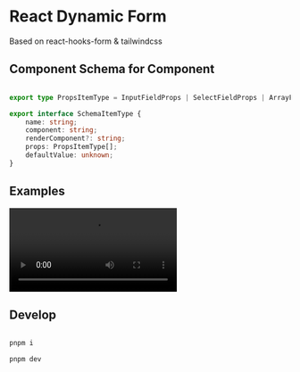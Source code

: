 # React Dynamic Form

Based on react-hooks-form & tailwindcss

## Component Schema for Component

```typescript

export type PropsItemType = InputFieldProps | SelectFieldProps | ArrayFieldProps;

export interface SchemaItemType {
    name: string;
    component: string;
    renderComponent?: string;
    props: PropsItemType[];
    defaultValue: unknown;
}

```

## Examples

![](./public/demos.mov)

## Develop

```bash

pnpm i

pnpm dev

```
